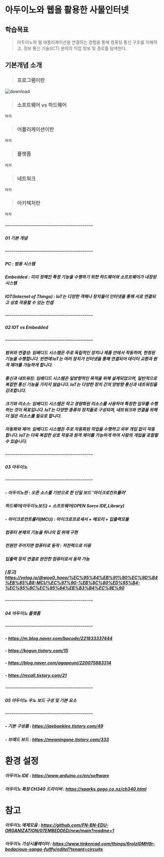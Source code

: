 # 아두이노와 웹을 활용한 사물인터넷

학습목표
---
> 아두이노와 웹 애플리케이션을 연결하는 경험을 통해 컴퓨팅 통신 구조를 이해하고, 정보 통신 기술(ICT) 분야의 직업 정보 및 경로를 탐색한다.

기본개념 소개
---
> ### 프로그램이란

![download](https://github.com/MY-ALL-LECTURE/DREAM-LOAD/assets/84259104/26c11d1a-ab75-47dd-9880-fd56e14a9911)



> ### 소프트웨어 vs 하드웨어
```
마자
```

> ### 어플리케이션이란
```
마자
```

> ### 플랫폼
```
마자
```

> ### 네트워크
```
마자
```

> ### 아키텍처란
```
마자
```



##### --------------------------------------------
##### 01 기본 개념
##### --------------------------------------------
##### PC			: 범용 시스템
##### Embedded 		:  미리 정해진 특정 기능을 수행하기 위한 하드웨어와 소프트웨어가 내장된 시스템
##### IOT(Internet of Things)	: IoT는 다양한 객체나 장치들이 인터넷을 통해 서로 연결되고 상호 작용할 수 있는 컨셉


##### --------------------------------------------
##### 02 IOT vs Embedded 
##### --------------------------------------------
##### 범위와 연결성: 임베디드 시스템은 주로 독립적인 장치나 제품 안에서 작동하며, 한정된 기능을 수행합니다. 반면에 IoT는 여러 장치가 인터넷을 통해 연결되어 데이터 교환과 원격 제어를 가능하게 합니다.
##### 통신과 네트워킹: 임베디드 시스템은 일방향적인 목적을 위해 설계되었으며, 일반적으로 복잡한 통신 기능을 가지지 않습니다. IoT는 다양한 장치 간의 양방향 통신과 네트워킹을 강조합니다.
##### 크기와 리소스: 임베디드 시스템은 작고 경량화된 리소스를 사용하여 특정한 임무를 수행하는 것이 목표입니다. IoT는 다양한 종류의 장치들로 구성되며, 네트워크와 연결을 위해 더 많은 리소스를 필요로 합니다.
##### 자동화와 제어: 임베디드 시스템은 주로 자동화된 작업을 수행하고 외부 개입 없이 작동합니다. IoT는 더욱 복잡한 상호 작용과 원격 제어를 가능하게 하여 사람의 개입을 포함할 수 있습니다.

##### --------------------------------------------
##### 03 아두이노
##### --------------------------------------------
##### - 아두이노란		:	오픈 소스를 기반으로 한 단일 보드 '마이크로컨트롤러'
#####  			            하드웨어(아두이노보드) + 소프트웨어(OPEN Sorce IDE,Library)
##### - 마이크로컨트롤러(MCU)	: 	마이크로프로세서 + 메모리  + 입출력모듈
##### 				컴퓨터 본체의 기능을 하나의 칩 위에 구현
##### 				전원만 주어지면 컴퓨터로 동작 : 저전력으로 이용
##### 				입출력 장치 연결로 완전한 컴퓨터로서 동작 가능
##### 				[참고]	https://velog.io/@woo0_hooo/%EC%95%84%EB%91%90%EC%9D%B4%EB%85%B8-MCU%EC%97%90-%EB%8C%80%ED%95%B4-%EC%95%8C%EC%95%84%EB%B3%B4%EC%9E%90	

##### --------------------------------------------
##### 04 아두이노 플랫폼
##### --------------------------------------------
##### - https://m.blog.naver.com/bpcode/221833337444
##### - https://kogun.tistory.com/15
##### - https://blog.naver.com/agapeuni/220075883314
##### - https://recall.tistory.com/21

##### --------------------------------------------
##### 05 아두이노 우노 보드 구성 및 기본 요소
##### --------------------------------------------
##### - 기본 구성품 : https://jaebaeklee.tistory.com/49
##### - 브레드 보드 : https://meaningone.tistory.com/333


# 환경 설정
##### 아두이노 IDE : https://www.arduino.cc/en/software
##### 아두이노 확장 CH340 드라이버 : https://sparks.gogo.co.nz/ch340.html


# 참고
##### 아두이노 예제모음 : https://github.com/FN-BN-EDU-ORGANIZATION/07EMBEDDED/new/main?readme=1
##### 아두이노 가상시뮬레이터 : https://www.tinkercad.com/things/6rolzI0MH9r-bodacious-sango-fulffy/editel?tenant=circuits
